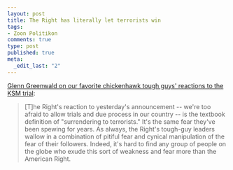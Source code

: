 ```yaml
--- 
layout: post
title: The Right has literally let terrorists win
tags: 
- Zoon Politikon
comments: true
type: post
published: true
meta: 
  _edit_last: "2"
---
```

<a href="http://www.salon.com/opinion/greenwald/2009/11/14/terrorism/index.html">Glenn Greenwald on our favorite chickenhawk tough guys' reactions to the KSM trial</a>:

<blockquote>[T]he Right's reaction to yesterday's announcement -- we're too afraid to allow trials and due process in our country -- is the textbook definition of "surrendering to terrorists."  It's the same fear they've been spewing for years.  As always, the Right's tough-guy leaders wallow in a combination of pitiful fear and cynical manipulation of the fear of their followers.  Indeed, it's hard to find any group of people on the globe who exude this sort of weakness and fear more than the American Right.</blockquote>
